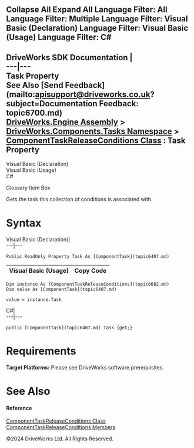        

 Collapse All Expand All  Language Filter: All  Language Filter: Multiple  Language Filter: Visual Basic (Declaration) Language Filter: Visual Basic (Usage) Language Filter: C#  
---  
DriveWorks SDK Documentation  |   
---|---  
Task Property   
See Also [Send Feedback](mailto:apisupport@driveworks.co.uk?subject=Documentation Feedback: topic6700.md)  
[DriveWorks.Engine Assembly](topic2156.md) > [DriveWorks.Components.Tasks Namespace](topic6391.md) > [ComponentTaskReleaseConditions Class](topic6682.md) : Task Property  
---  
  
Visual Basic (Declaration)    
Visual Basic (Usage)    
C# 

Glossary Item Box

Gets the task this collection of conditions is associated with. 

# Syntax

Visual Basic (Declaration)|   
---|---  
      
    
    Public ReadOnly Property Task As [ComponentTask](topic6407.md)  
  
Visual Basic (Usage)| Copy Code  
---|---  
      
    
    Dim instance As [ComponentTaskReleaseConditions](topic6682.md)
    Dim value As [ComponentTask](topic6407.md)
     
    value = instance.Task  
  
C#|   
---|---  
      
    
    public [ComponentTask](topic6407.md) Task {get;}  
  
# Requirements

**Target Platforms:** Please see DriveWorks software prerequisites.

# See Also

#### Reference

[ComponentTaskReleaseConditions Class](topic6682.md)   
[ComponentTaskReleaseConditions Members](topic6683.md)

©2024 DriveWorks Ltd. All Rights Reserved.
